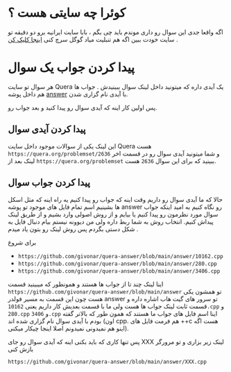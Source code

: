 # کوئرا چه سایتی هست ؟
اگه واقعا جدی این سوال رو داری موندم باید چی بگم ، بابا سایت ایرانیه برو دو دقیقه تو سایت خودت ببین اگه هم تنبلیت میاد گوگل سرچ کنی [اینجا کلیک کن](https://quera.org/) .

# پیدا کردن جواب یک سوال
هر سوال تو سایت Quera یک آیدی داره که میتونید داخل لینک سوال ببینیدش . جواب ها هم داخل پوشه [answer](https://github.com/givonar/quera-answer/tree/main/answer) با آیدی نام گزاری شدن.

پس اولین کار اینه که آیدی سوال رو پیدا کنید و بعد جواب رو.

## پیدا کردن آیدی سوال
این لینک یکی از سوالات موجود داخل سایت Quera هست
`https://quera.org/problemset/2636` و شما میتونید آیدی سوال رو در قسمت اخر لینک بعد از `https://quera.org/problemset` ببینید که برای این سوال `2636` هست.

## پیدا کردن جواب سوال
حالا که ما آیدی سوال رو داریم وقت اینه که جواب رو پیدا کنیم یه راه اینه که مثل اسکل ها بشینیم اسم تمام فایل های موجود تو پوشه answer رو نگاه کنیم به امید اینکه جواب سوال مورد نظرمون رو پیدا کنیم یا بیایم و از روش اصولی وارد بشیم و از طریق لینک پیداش کنیم. انتخاب روش به شما ربط داره ولی من دیوونه نیستم بیام دنبال فایل به شکل دستی بگردم پس روش لینک رو بتون یاد میدم .

برای شروع
- `https://github.com/givonar/quera-answer/blob/main/answer/10162.cpp`
- `https://github.com/givonar/quera-answer/blob/main/answer/280.cpp`
- `https://github.com/givonar/quera-answer/blob/main/answer/3406.cpp`

اینا لینک چند تا از جواب ها هستند و همونطور که میبینید قسمت `https://github.com/givonar/quera-answer/blob/main/answer` تو همشون یکی هست چون این قسمت به مسیر فولدر answer تو سرور های گیت هاب اشاره داره و قسمت ثابت لینک جواب ها هست ولی ما با قسمت بعدیش کار داریم یعنی `10162.cpp` و `280.cpp` و `3406.cpp` اینا اسم فایل های جواب ما هستند که همون طور که بالاتر گفته بودم با آیدی سوال نام گزاری شده اند (اون cpp. هم فرمت فایل های ++c هست اگه اینو هم نمیدونی نمیدونم اصلا اینجا چیکار میکنی).

  پس تنها کاری که باید بکنی اینه که آیدی سوال رو جای XXX لینک زیر بزاری و تو مرورگر بازش کنی
  
```
https://github.com/givonar/quera-answer/blob/main/answer/XXX.cpp
```

